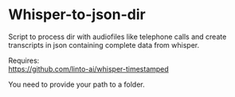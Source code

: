 # Whisper-to-json-dir
Script to process dir with audiofiles like telephone calls and create transcripts in json containing complete data from whisper.

Requires:  
https://github.com/linto-ai/whisper-timestamped


You need to provide your path to a folder.
